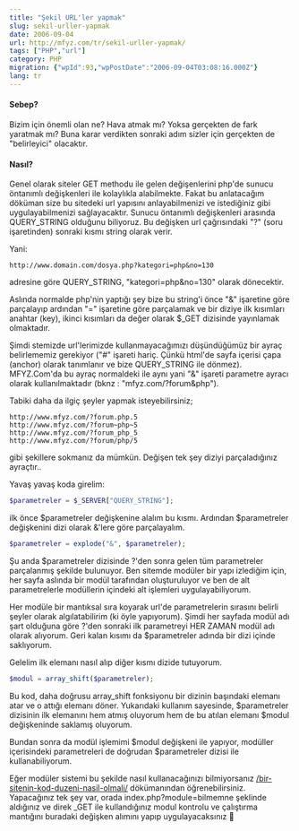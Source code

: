 ```yaml
---
title: "Şekil URL'ler yapmak"
slug: sekil-urller-yapmak
date: 2006-09-04
url: http://mfyz.com/tr/sekil-urller-yapmak/
tags: ["PHP","url"]
category: PHP
migration: {"wpId":93,"wpPostDate":"2006-09-04T03:08:16.000Z"}
lang: tr
---
```


#### Sebep?

Bizim için önemli olan ne? Hava atmak mı? Yoksa gerçekten de fark yaratmak mı? Buna karar verdikten sonraki adım sizler için gerçekten de "belirleyici" olacaktır.

#### Nasıl?

Genel olarak siteler GET methodu ile gelen değişenlerini php'de sunucu öntanımlı değişkenleri ile kolaylıkla alabilmekte. Fakat bu anlatacağım döküman size bu sitedeki url yapısını anlayabilmenizi ve istediğiniz gibi uygulayabilmenizi sağlayacaktır. Sunucu öntanımlı değişkenleri arasında QUERY_STRING olduğunu biliyoruz. Bu değişken url çağrısındaki "?" (soru işaretinden) sonraki kısmı string olarak verir.

Yani:
```
http://www.domain.com/dosya.php?kategori=php&no=130
```
adresine göre QUERY_STRING, "kategori=php&no=130" olarak dönecektir.

Aslında normalde php'nin yaptığı şey bize bu string'i önce "&" işaretine göre parçalayıp ardından "=" işaretine göre parçalamak ve bir diziye ilk kısımları anahtar (key), ikinci kısımları da değer olarak $_GET dizisinde yayınlamak olmaktadır.

Şimdi stemizde url'lerimizde kullanmayacağımızı düşündüğümüz bir ayraç belirlememiz gerekiyor ("#" işareti hariç. Çünkü html'de sayfa içerisi çapa (anchor) olarak tanımlanır ve bize QUERY_STRING ile dönmez). MFYZ.Com'da bu ayraç normaldeki ile aynı yani "&" işareti parametre ayracı olarak kullanılmaktadır (bknz : "mfyz.com/?forum&php").

Tabiki daha da ilgiç şeyler yapmak isteyebilirsiniz;
```
http://www.mfyz.com/?forum.php.5
http://www.mfyz.com/?forum~php~5
http://www.mfyz.com/?forum_php_5
http://www.mfyz.com/?forum/php/5

```
gibi şekillere sokmanız da mümkün. Değişen tek şey diziyi parçaladığınız ayraçtır..

Yavaş yavaş koda girelim:
```php
$parametreler = $_SERVER["QUERY_STRING"];

```
ilk önce $parametreler değişkenine alalım bu kısmı. Ardından $parametreler değişkenini dizi olarak &'lere göre parçalayalım.
```php
$parametreler = explode("&", $parametreler);

```
Şu anda $parametreler dizisinde ?'den sonra gelen tüm parametreler parçalanmış şekilde bulunuyor. Ben sitemde modüler bir yapı izlediğim için, her sayfa aslında bir modül tarafından oluşturuluyor ve ben de alt parametrelerle modüllerin içindeki alt işlemleri uygulayabiliyorum.

Her modüle bir mantıksal sıra koyarak url'de parametrelerin sırasını belirli şeyler olarak algılatabilirim (ki öyle yapıyorum). Şimdi her sayfada modül adı şart olduğuna göre ?'den sonraki ilk parametreyi HER ZAMAN modül adı olarak alıyorum. Geri kalan kısımı da $parametreler adında bir dizi içinde saklıyorum.

Gelelim ilk elemanı nasıl alıp diğer kısmı dizide tutuyorum.
```php
$modul = array_shift($parametreler);

```
Bu kod, daha doğrusu array_shift fonksiyonu bir dizinin başındaki elemanı atar ve o attığı elemanı döner. Yukarıdaki kullanım sayesinde, $parametreler dizisinin ilk elemanını hem atmış oluyorum hem de bu atılan elemanı $modul değişkeninde saklamış oluyorum.

Bundan sonra da modül işlemimi $modul değişkeni ile yapıyor, modüller içerisindeki parametreleri de doğrudan $parametreler dizisi ile kullanabiliyorum.

Eğer modüler sistemi bu şekilde nasıl kullanacağınızı bilmiyorsanız [/bir-sitenin-kod-duzeni-nasil-olmali/](/bir-sitenin-kod-duzeni-nasil-olmali/) dökümanından öğrenebilirsiniz. Yapacağınız tek şey var, orada index.php?module=bilmemne şeklinde aldığınız ve direk _GET ile kullandığınız modul kontrolu ve çalıştırma mantığını buradaki değişken alımını yapıp uygulayacaksınız 🙂
